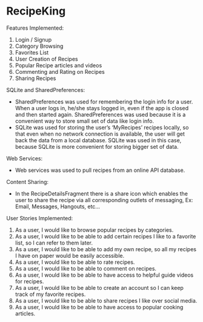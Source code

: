 # RecipeKing
          
Features Implemented:
1. Login / Signup
2. Category Browsing
3. Favorites List
4. User Creation of Recipes
5. Popular Recipe articles and videos
6. Commenting and Rating on Recipes
7. Sharing Recipes

SQLite and SharedPreferences:
* SharedPreferences was used for remembering the login info for a user. When a user logs in, he/she stays logged in, even if the app is closed and then started again. SharedPreferences was used because it is a convenient way to store small set of data like login info.
* SQLite was used for storing the user’s  ‘MyRecipes’ recipes locally, so that even when no network connection is available, the user will get back the data from a local database. SQLite was used in this case, because SQLite is more convenient for storing bigger set of data.

Web Services:
* Web services was used to pull recipes from an online API database. 

Content Sharing:
* In the RecipeDetailsFragment there is a share icon which enables the user to share the recipe via all corresponding outlets of messaging, Ex: Email, Messages, Hangouts, etc...

User Stories Implemented:
1. As a user, I would like to browse popular recipes by categories.
2. As a user, I would like to be able to add certain recipes I like to a favorite list, so I can refer to them later.
3. As a user, I would like to be able to add my own recipe, so all my recipes I have on paper would be easily accessible.
4. As a user, I would like to be able to rate recipes.
5. As a user, I would like to be able to comment on recipes.
6. As a user, I would like to be able to have access to helpful guide videos for recipes.
7. As a user, I would like to be able to create an account so I can keep track of my favorite recipes.
8. As a user, I would like to be able to share recipes I like over social media. 
10. As a user, I would like to be able to have access to popular cooking articles.
